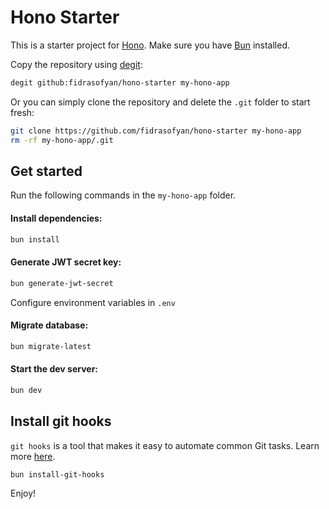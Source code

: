 # Hono Starter

This is a starter project for [Hono](https://hono.dev). Make sure you have [Bun](https://bun.sh) installed.

Copy the repository using [degit](https://github.com/Rich-Harris/degit):

```bash
degit github:fidrasofyan/hono-starter my-hono-app
```

Or you can simply clone the repository and delete the `.git` folder to start fresh:

```bash
git clone https://github.com/fidrasofyan/hono-starter my-hono-app
rm -rf my-hono-app/.git
```

## Get started

Run the following commands in the `my-hono-app` folder.

#### Install dependencies:

```bash
bun install
```

#### Generate JWT secret key:

```bash
bun generate-jwt-secret
```

Configure environment variables in `.env`

#### Migrate database:

```bash
bun migrate-latest
```

#### Start the dev server:

```bash
bun dev
```

## Install git hooks

`git hooks` is a tool that makes it easy to automate common Git tasks. Learn more [here](https://git-scm.com/docs/githooks). 

```bash
bun install-git-hooks
```

Enjoy!